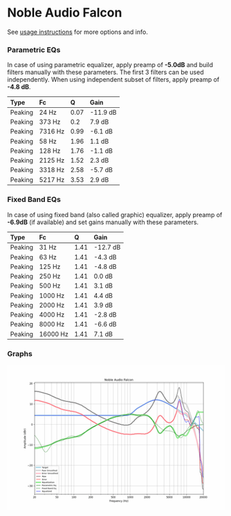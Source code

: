 # Noble Audio Falcon
See [usage instructions](https://github.com/jaakkopasanen/AutoEq#usage) for more options and info.

### Parametric EQs
In case of using parametric equalizer, apply preamp of **-5.0dB** and build filters manually
with these parameters. The first 3 filters can be used independently.
When using independent subset of filters, apply preamp of **-4.8 dB**.

| Type    | Fc      |    Q | Gain     |
|:--------|:--------|:-----|:---------|
| Peaking | 24 Hz   | 0.07 | -11.9 dB |
| Peaking | 373 Hz  | 0.2  | 7.9 dB   |
| Peaking | 7316 Hz | 0.99 | -6.1 dB  |
| Peaking | 58 Hz   | 1.96 | 1.1 dB   |
| Peaking | 128 Hz  | 1.76 | -1.1 dB  |
| Peaking | 2125 Hz | 1.52 | 2.3 dB   |
| Peaking | 3318 Hz | 2.58 | -5.7 dB  |
| Peaking | 5217 Hz | 3.53 | 2.9 dB   |

### Fixed Band EQs
In case of using fixed band (also called graphic) equalizer, apply preamp of **-6.9dB**
(if available) and set gains manually with these parameters.

| Type    | Fc       |    Q | Gain     |
|:--------|:---------|:-----|:---------|
| Peaking | 31 Hz    | 1.41 | -12.7 dB |
| Peaking | 63 Hz    | 1.41 | -4.3 dB  |
| Peaking | 125 Hz   | 1.41 | -4.8 dB  |
| Peaking | 250 Hz   | 1.41 | 0.0 dB   |
| Peaking | 500 Hz   | 1.41 | 3.1 dB   |
| Peaking | 1000 Hz  | 1.41 | 4.4 dB   |
| Peaking | 2000 Hz  | 1.41 | 3.9 dB   |
| Peaking | 4000 Hz  | 1.41 | -2.8 dB  |
| Peaking | 8000 Hz  | 1.41 | -6.6 dB  |
| Peaking | 16000 Hz | 1.41 | 7.1 dB   |

### Graphs
![](./Noble%20Audio%20Falcon.png)